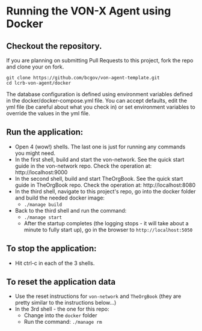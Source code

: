 # Running the VON-X Agent using Docker

## Checkout the repository.

If you are planning on submitting Pull Requests to this project, fork the repo and clone your on fork.

```
git clone https://github.com/bcgov/von-agent-template.git
cd lcrb-von-agent/docker
```

The database configuration is defined using environment variables defined in the docker/docker-compose.yml file.  You can accept defaults, edit the yml file (be careful about what you check in) or set environment variables to override the values in the yml file.

## Run the application:

* Open 4 (wow!) shells. The last one is just for running any commands you might need.
* In the first shell, build and start the von-network. See the quick start guide in the von-network repo. Check the operation at: http://localhost:9000
* In the second shell, build and start TheOrgBook. See the quick start guide in TheOrgBook repo. Check the operation at: http://localhost:8080
* In the third shell, navigate to this project's repo, go into the docker folder and build the needed docker image:
    * `./manage build`
* Back to the third shell and run the command:
    * `./manage start`
    * After the startup completes (the logging stops - it will take about a minute to fully start up), go in the browser to `http://localhost:5050`

## To stop the application:

* Hit ctrl-c in each of the 3 shells.

## To reset the application data

* Use the reset instructions for `von-network` and `TheOrgBook` (they are pretty similar to the instructions below...)
* In the 3rd shell - the one for this repo:
    * Change into the `docker` folder
    * Run the command: `./manage rm`
